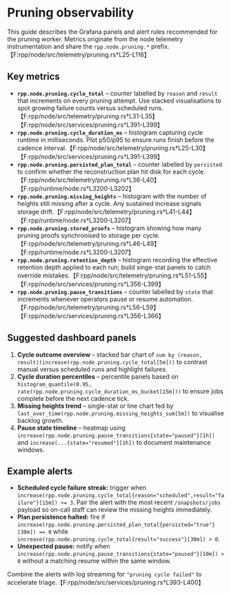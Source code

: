 # Pruning observability

This guide describes the Grafana panels and alert rules recommended for the
pruning worker. Metrics originate from the node telemetry instrumentation and
share the `rpp.node.pruning.*` prefix.【F:rpp/node/src/telemetry/pruning.rs†L25-L116】

## Key metrics

- **`rpp.node.pruning.cycle_total`** – counter labelled by `reason` and `result`
  that increments on every pruning attempt. Use stacked visualisations to spot
  growing failure counts versus scheduled runs.【F:rpp/node/src/telemetry/pruning.rs†L31-L35】【F:rpp/node/src/services/pruning.rs†L391-L399】
- **`rpp.node.pruning.cycle_duration_ms`** – histogram capturing cycle runtime in
  milliseconds. Plot p50/p95 to ensure runs finish before the cadence interval.【F:rpp/node/src/telemetry/pruning.rs†L25-L30】【F:rpp/node/src/services/pruning.rs†L391-L399】
- **`rpp.node.pruning.persisted_plan_total`** – counter labelled by `persisted`
  to confirm whether the reconstruction plan hit disk for each cycle.【F:rpp/node/src/telemetry/pruning.rs†L36-L40】【F:rpp/runtime/node.rs†L3200-L3202】
- **`rpp.node.pruning.missing_heights`** – histogram with the number of heights
  still missing after a cycle. Any sustained increase signals storage drift.【F:rpp/node/src/telemetry/pruning.rs†L41-L44】【F:rpp/runtime/node.rs†L3200-L3207】
- **`rpp.node.pruning.stored_proofs`** – histogram showing how many pruning
  proofs synchronised to storage per cycle.【F:rpp/node/src/telemetry/pruning.rs†L46-L49】【F:rpp/runtime/node.rs†L3200-L3207】
- **`rpp.node.pruning.retention_depth`** – histogram recording the effective
  retention depth applied to each run; build singe-stat panels to catch override
  mistakes.【F:rpp/node/src/telemetry/pruning.rs†L51-L55】【F:rpp/node/src/services/pruning.rs†L356-L399】
- **`rpp.node.pruning.pause_transitions`** – counter labelled by `state` that
  increments whenever operators pause or resume automation.【F:rpp/node/src/telemetry/pruning.rs†L56-L59】【F:rpp/node/src/services/pruning.rs†L356-L366】

## Suggested dashboard panels

1. **Cycle outcome overview** – stacked bar chart of
   `sum by (reason, result)(increase(rpp.node.pruning.cycle_total[5m]))` to
   contrast manual versus scheduled runs and highlight failures.
2. **Cycle duration percentiles** – percentile panels based on
   `histogram_quantile(0.95, rate(rpp.node.pruning.cycle_duration_ms_bucket[15m]))`
   to ensure jobs complete before the next cadence tick.
3. **Missing heights trend** – single-stat or line chart fed by
   `last_over_time(rpp.node.pruning.missing_heights_sum[5m])` to visualise backlog
   growth.
4. **Pause state timeline** – heatmap using
   `increase(rpp.node.pruning.pause_transitions{state="paused"}[1h])` and
   `increase(...{state="resumed"}[1h])` to document maintenance windows.

## Example alerts

- **Scheduled cycle failure streak:** trigger when
  `increase(rpp.node.pruning.cycle_total{reason="scheduled",result="failure"}[15m]) >= 3`.
  Pair the alert with the most recent `/snapshots/jobs` payload so on-call staff
  can review the missing heights immediately.
- **Plan persistence halted:** fire if
  `increase(rpp.node.pruning.persisted_plan_total{persisted="true"}[30m]) == 0`
  while `increase(rpp.node.pruning.cycle_total{result="success"}[30m]) > 0`.
- **Unexpected pause:** notify when
  `increase(rpp.node.pruning.pause_transitions{state="paused"}[10m]) > 0` without
  a matching resume within the same window.

Combine the alerts with log streaming for `"pruning cycle failed"` to accelerate
triage.【F:rpp/node/src/services/pruning.rs†L393-L400】
